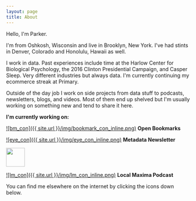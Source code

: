 ```yaml
---
layout: page
title: About
---
```


Hello, I'm Parker.

I'm from Oshkosh, Wisconsin and live in Brooklyn, New York. I've had stints in Denver, Colorado and Honolulu, Hawaii as well.

I work in data. Past experiences include time at the Harlow Center for Biological Psychology, the 2016 Clinton Presidential Campaign, and Casper Sleep. Very different industries but always data. I'm currently continuing my ecommerce streak at Primary.

Outside of the day job I work on side projects from data stuff to podcasts, newsletters, blogs, and videos. Most of them end up shelved but I'm usually working on something new and tend to share it here.

**I'm currently working on:**

[![bm_con]({{ site.url }}/img/bookmark_con_inline.png)](https://pdtenpas.github.io/2019-06-11-open-bookmarks/)   **Open Bookmarks**

[![eye_con]({{ site.url }}/img/eye_con_inline.png)](https://metadata.substack.com/about/)   **Metadata Newsletter**

<img src="https://pdtenpas.github.io/img/eye_con.png" width="51" height="51" />

[![lm_con]({{ site.url }}/img/lm_con_inline.png)](https://pdtenpas.github.io/pages/podcast/)   **Local Maxima Podcast**  

You can find me elsewhere on the internet by clicking the icons down below.
